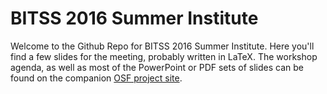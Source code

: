 # BITSS 2016 Summer Institute

Welcome to the Github Repo for BITSS 2016 Summer Institute. Here you'll find a few slides for the meeting, probably written in LaTeX. The workshop agenda, as well as most of the PowerPoint or PDF sets of slides can be found on the companion [OSF project site](https://osf.io/qh2nr/). 
